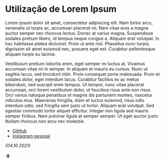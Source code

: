 # Utilização de Lorem Ipsum #



Lorem ipsum dolor sit amet, consectetur adipiscing elit. Nam tortor arcu, venenatis ut turpis ac, accumsan placerat mi. Nam vitae eros a magna auctor semper nec rhoncus lectus. Donec at varius magna. Suspendisse sodales pretium libero, id tempus neque congue a. Aliquam erat volutpat. In hac habitasse platea dictumst. Proin ut ante nisl. Phasellus nunc turpis, dignissim sit amet euismod nec, posuere eget est. Curabitur pellentesque aliquam turpis eu lacinia.

Vestibulum pretium lobortis enim, eget semper mi luctus at. Vivamus accumsan vitae mi in semper. In aliquam et mauris eu cursus. Nunc ut sagittis lacus, sed tincidunt nibh. Proin consequat porta malesuada. Proin et sodales dolor, eget interdum lacus. Curabitur facilisis ex ac metus bibendum, sed suscipit enim tempus. Ut tempor, nunc vitae placerat accumsan, orci lorem vestibulum dolor, ut faucibus risus ante non risus. Orci varius natoque penatibus et magnis dis parturient montes, nascetur ridiculus mus. Maecenas fringilla, diam et luctus euismod, risus odio interdum odio, sed fringilla sem justo ut tortor. Aliquam erat volutpat. Sed egestas commodo tortor aliquet efficitur. Integer non ligula sed mauris semper finibus. Nam pulvinar ligula at semper semper. Ut eget auctor justo. Nullam rhoncus non arcu nec molestie.



- [GitHub](https://github.com/giovanniryan)
- [Instagram pessoal](https://instagram.com)





_{04.10.2021}_







**.g**